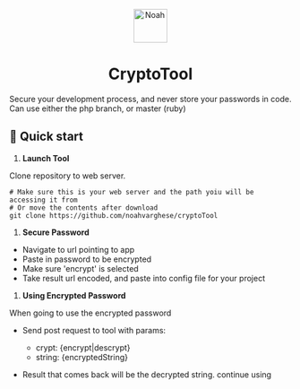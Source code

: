 <p align="center">
  <a href="https://www.gatsbyjs.org">
    <img alt="Noah" src="https://noahvarghese.me/favicon.ico" width="60" />
  </a>
</p>
<h1 align="center">
  CryptoTool
</h1>

Secure your development process, and never store your passwords in code.
Can use either the php branch, or master (ruby)

## 🚀 Quick start

1. **Launch Tool**

  Clone repository to web server.
  
  ```shell
  # Make sure this is your web server and the path yoiu will be accessing it from
  # Or move the contents after download
  git clone https://github.com/noahvarghese/cryptoTool
  ```
  
1. **Secure Password**

  - Navigate to url pointing to app
  - Paste in password to be encrypted
  - Make sure 'encrypt' is selected
  - Take result url encoded, and paste into config file for your project

1. **Using Encrypted Password**
 
  When going to use the encrypted password
  
  - Send post request to tool with params: 
      - crypt: {encrypt|descrypt}
      - string: {encryptedString}
      
  - Result that comes back will be the decrypted string. continue using
